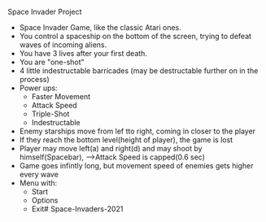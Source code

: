 Space Invader Project
- Space Invader Game, like the classic Atari ones.
- You control a spaceship on the bottom of the screen, trying to defeat waves of incoming aliens.
- You have 3 lives after your first death.
- You are "one-shot"
- 4 little indestructable barricades (may be destructable further on in the process)
- Power ups:
    - Faster Movement
    - Attack Speed
    - Triple-Shot
    - Indestructable
- Enemy starships move from lef tto right, coming in closer to the player
- If they reach the bottom level(height of player), the game is lost
- Player may move left(a) and right(d) and may shoot by himself(Spacebar), -->Attack Speed is capped(0.6 sec)
- Game goes infintly long, but movement speed of enemies gets higher every wave
- Menu  with:
    - Start
    - Options
    - Exit# Space-Invaders-2021
